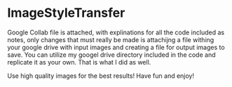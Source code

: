 # ImageStyleTransfer

Google Collab file is attached, with explinations for all the code included as notes, only changes that must really be made is attachijng a file withing your google drive with input images and creating a file for output images to save. You can utilize my googel drive directory included in the code and replicate it as your own. That is what I did as well.

Use high quality images for the best results! Have fun and enjoy!
